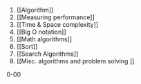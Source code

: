 1. [[Algorithm]]
2. [[Measuring performance]]
3. [[Time & Space complexity]]
4. [[Big O notation]]
5. [[Math algorithms]]
6. [[Sort]]
7. [[Search Algorithms]]
8. [[Misc. algorithms and problem solving ]]

0-00
